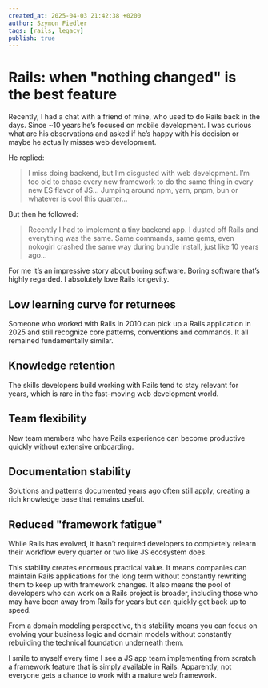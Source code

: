 ```yaml
---
created_at: 2025-04-03 21:42:38 +0200
author: Szymon Fiedler
tags: [rails, legacy]
publish: true
---
```


# Rails: when "nothing changed" is the best feature

Recently, I had a chat with a friend of mine, who used to do Rails back in the days. Since ~10 years he’s focused on mobile development. I was curious what are his observations and asked if he’s happy with his decision or maybe he actually misses web development. 

<!-- more -->

He replied:

> I miss doing backend, but I’m disgusted with web development. I’m too old to chase every new framework to do the same thing in every new ES flavor of JS... Jumping around npm, yarn, pnpm, bun or whatever is cool this quarter...

But then he followed:

> Recently I had to implement a tiny backend app. I dusted off Rails and everything was the same. Same commands, same gems, even nokogiri crashed the same way during bundle install, just like 10 years ago...

For me it’s an impressive story about boring software. Boring software that’s highly regarded. I absolutely love Rails longevity.

## Low learning curve for returnees
Someone who worked with Rails in 2010 can pick up a Rails application in 2025 and still recognize core patterns, conventions and commands. It all remained fundamentally similar.

## Knowledge retention
The skills developers build working with Rails tend to stay relevant for years, which is rare in the fast–moving web development world.

## Team flexibility
New team members who have Rails experience can become productive quickly without extensive onboarding.

## Documentation stability
Solutions and patterns documented years ago often still apply, creating a rich knowledge base that remains useful.

## Reduced "framework fatigue"
While Rails has evolved, it hasn’t required developers to 
completely relearn their workflow every quarter or two like JS ecosystem does.

This stability creates enormous practical value. It means companies can maintain Rails applications for the long term without constantly rewriting them to keep up with framework changes. It also means the pool of developers who can work on a Rails project is broader, including those who may have been away from Rails for years but can quickly get back up to speed.

From a domain modeling perspective, this stability means you can focus on evolving your business logic and domain models without constantly rebuilding the technical foundation underneath them.

I smile to myself every time I see a JS app team implementing from scratch a framework feature that is simply available in Rails. Apparently, not everyone gets a chance to work with a mature web framework.

